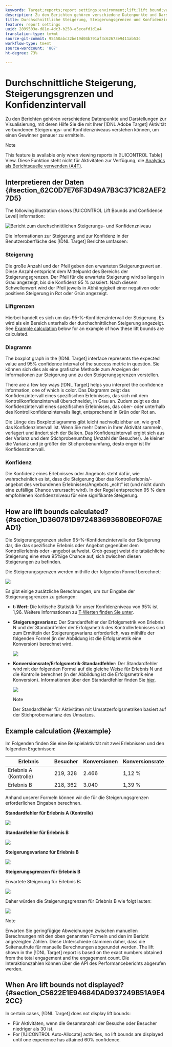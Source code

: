 ```yaml
---
keywords: Target;reports;report settings;environment;lift;lift bound;variance;confidence;control
description: Zu den Berichten gehören verschiedene Datenpunkte und Darstellungen zur Visualisierung, mit deren Hilfe Sie die mit Ihrer Adobe Target-Aktivität verbundenen Steigerungs- und Konfidenzniveaus verstehen können, um einen Gewinner genauer zu ermitteln.
title: Durchschnittliche Steigerung, Steigerungsgrenzen und Konfidenzintervall
feature: report settings
uuid: 2899503a-d81e-4dc3-b258-a5ecafd1d1a4
translation-type: tm+mt
source-git-commit: 95450abc32be19d04b791af3c62673e9411ab53c
workflow-type: tm+mt
source-wordcount: '807'
ht-degree: 73%

---
```



# Durchschnittliche Steigerung, Steigerungsgrenzen und Konfidenzintervall

Zu den Berichten gehören verschiedene Datenpunkte und Darstellungen zur Visualisierung, mit deren Hilfe Sie die mit Ihrer [!DNL Adobe Target] Aktivität verbundenen Steigerungs- und Konfidenzniveaus verstehen können, um einen Gewinner genauer zu ermitteln.

>[!NOTE]
>
>This feature is available only when viewing reports in [!UICONTROL Table] View. Diese Funktion steht nicht für Aktivitäten zur Verfügung, die [Analytics als Berichtsquelle verwenden (A4T)](/help/c-integrating-target-with-mac/a4t/a4t.md#concept_7540C8C04259434AB6EE33B09F47A1DE).

## Interpretieren der Daten {#section_62C0D7E76F3D49A7B3C371C82AEF27D5}

The following illustration shows [!UICONTROL Lift Bounds and Confidence Level] information:

![Bericht zum durchschnittlichen Steigerungs- und Konfidenzniveau](/help/c-reports/c-report-settings/assets/lift-screenshot-new.png)

Die Informationen zur Steigerung und zur Konfidenz in der Benutzeroberfläche des [!DNL Target] Berichte umfassen:

### Steigerung

Die große Anzahl und der Pfeil geben den erwarteten Steigerungswert an. Diese Anzahl entspricht dem Mittelpunkt des Bereichs der Steigerungsgrenzen. Der Pfeil für die erwartete Steigerung wird so lange in Grau angezeigt, bis die Konfidenz 95 % passiert. Nach diesem Schwellenwert wird der Pfeil jeweils in Abhängigkeit einer negativen oder positiven Steigerung in Rot oder Grün angezeigt.

### Liftgrenzen

Hierbei handelt es sich um das 95-%-Konfidenzintervall der Steigerung. Es wird als ein Bereich unterhalb der durchschnittlichen Steigerung angezeigt. See [Example calculation](#example) below for an example of how these lift bounds are calculated.

### Diagramm

The boxplot graph in the [!DNL Target] interface represents the expected value and 95% confidence interval of the success metric in question. Sie können sich dies als eine grafische Methode zum Anzeigen der Informationen zur Steigerung und zu den Steigerungsgrenzen vorstellen.

There are a few key ways [!DNL Target] helps you interpret the confidence information, one of which is color. Das Diagramm zeigt das Konfidenzintervall eines spezifischen Erlebnisses, das sich mit dem Kontrollkonfidenzintervall überschneidet, in Grau an. Zudem zeigt es das Konfidenzintervall eines spezifischen Erlebnisses, das ober- oder unterhalb des Kontrollkonfidenzintervalls liegt, entsprechend in Grün oder Rot an.

Die Länge des Boxplotdiagramms gibt leicht nachvollziehbar an, wie groß das Konfidenzintervall ist. Wenn Sie mehr Daten in Ihrer Aktivität sammeln, verlagert und ändert sich der Balken. Das Konfidenzintervall ergibt sich aus der Varianz und dem Stichprobenumfang (Anzahl der Besucher). Je kleiner die Varianz und je größer der Stichprobenumfang, desto enger ist Ihr Konfidenzintervall.

### Konfidenz

Die Konfidenz eines Erlebnisses oder Angebots steht dafür, wie wahrscheinlich es ist, dass die Steigerung über das Kontrollerlebnis/-angebot des verbundenen Erlebnisses/Angebots „echt“ ist (und nicht durch eine zufällige Chance verursacht wird). In der Regel entsprechen 95 % dem empfohlenen Konfidenzniveau für eine signifikante Steigerung.

## How are lift bounds calculated? {#section_1D360781D972483693680BE0F07AEAD1}

Die Steigerungsgrenzen stellen 95-%-Konfidenzintervalle der Steigerung dar, die das spezifische Erlebnis oder Angebot gegenüber dem Kontrollerlebnis oder -angebot aufweist. Grob gesagt weist die tatsächliche Steigerung eine etwa 95%ige Chance auf, sich zwischen diesen Steigerungen zu befinden.

Die Steigerungsgrenzen werden mithilfe der folgenden Formel berechnet:

![](assets/lift_diagram.png)

Es gibt einige zusätzliche Berechnungen, um zur Eingabe der Steigerungsgrenzen zu gelangen:

* **t-Wert:** Die kritische Statistik für unser Konfidenzniveau von 95% ist 1,96. Weitere Informationen zu [T-Werten finden Sie unter](https://en.wikipedia.org/wiki/T-statistic).
* **Steigerungsvarianz:** Der Standardfehler der Erfolgsmetrik von Erlebnis N und der Standardfehler der Erfolgsmetrik des Kontrollerlebnisses sind zum Ermitteln der Steigerungsvarianz erforderlich, was mithilfe der folgenden Formel (in der Abbildung ist die Erfolgsmetrik eine Konversion) berechnet wird.

   ![](assets/lift_variance.png)

* **Konversionsrate/Erfolgsmetrik-Standardfehler:** Der Standardfehler wird mit der folgenden Formel auf die gleiche Weise für Erlebnis N und die Kontrolle berechnet (in der Abbildung ist die Erfolgsmetrik eine Konversion). Informationen über den Standardfehler finden Sie [hier](https://en.wikipedia.org/wiki/Standard_error).

   ![](assets/standard_error.png)

   >[!NOTE]
   >
   >Der Standardfehler für Aktivitäten mit Umsatzerfolgsmetriken basiert auf der Stichprobenvarianz des Umsatzes.

## Example calculation {#example}

Im Folgenden finden Sie eine Beispielaktivität mit zwei Erlebnissen und den folgenden Ergebnissen:

| Erlebnis | Besucher | Konversionen | Konversionsrate |
|--- |--- |--- |--- |
| Erlebnis A (Kontrolle) | 219, 328 | 2.466 | 1,12 % |
| Erlebnis B | 218, 362 | 3.040 | 1,39 % |

Anhand unserer Formeln können wir die für die Steigerungsgrenzen erforderlichen Eingaben berechnen.

**Standardfehler für Erlebnis A (Kontrolle)**

![](assets/standard_error_A.png)

**Standardfehler für Erlebnis B**

![](assets/standard_error_B.png)

**Steigerungsvarianz für Erlebnis B**

![](assets/lift_variance_B.png)

**Steigerungsgrenzen für Erlebnis B**

Erwartete Steigerung für Erlebnis B:

![](assets/lift_bounds_B.png)

Daher würden die Steigerungsgrenzen für Erlebnis B wie folgt lauten:

![](assets/lift_bounds_B2.png)

>[!NOTE]
>
>Erwarten Sie geringfügige Abweichungen zwischen manuellen Berechnungen mit den oben genannten Formeln und den im Bericht angezeigten Zahlen. Diese Unterschiede stammen daher, dass die Seitenaufrufe für manuelle Berechnungen abgerundet werden. The lift shown in the [!DNL Target] report is based on the exact numbers obtained from the total engagement and the engagement count. Die Interaktionszahlen können über die API des Performanceberichts abgerufen werden.

## When Are lift bounds not displayed? {#section_C5622E1E94684DAD937249B51A9E42CC}

In certain cases, [!DNL Target] does not display lift bounds:

* Für Aktivitäten, wenn die Gesamtanzahl der Besuche oder Besucher niedriger als 30 ist.
* For [!UICONTROL Auto-Allocate] activities, no lift bounds are displayed until one experience has attained 60% confidence.
